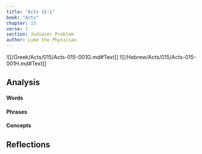 ```yaml
---
title: "Acts 15:1"
book: "Acts"
chapter: 15
verse: 1
section: Judiazer Problem
author: Luke the Physician
---
```

![[/Greek/Acts/015/Acts-015-001G.md#Text]]
![[/Hebrew/Acts/015/Acts-015-001H.md#Text]]

## Analysis

#### Words

#### Phrases

#### Concepts

## Reflections
